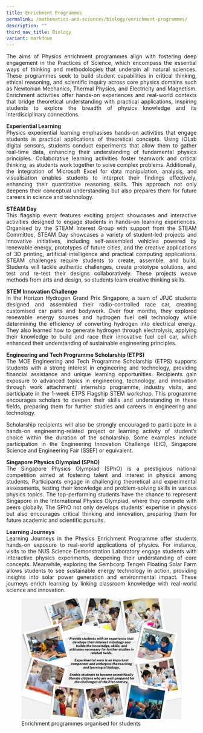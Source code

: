 ```yaml
---
title: Enrichment Programmes
permalink: /mathematics-and-sciences/biology/enrichment-programmes/
description: ""
third_nav_title: Biology
variant: markdown
---
```

<div align="justify">

<p>The aims of Physics enrichment programmes align with fostering deep engagement in the Practices of Science, which encompass the essential ways of thinking and methodologies that underpin all natural sciences. These programmes seek to build student capabilities in critical thinking, ethical reasoning, and scientific inquiry across core physics domains such as Newtonian Mechanics, Thermal Physics, and Electricity and Magnetism. Enrichment activities offer hands-on experiences and real-world contexts that bridge theoretical understanding with practical applications, inspiring students to explore the breadth of physics knowledge and its interdisciplinary connections.</p>
	
<p><b>Experiential Learning</b>
<br>Physics experiential learning emphasises hands-on activities that engage students in practical applications of theoretical concepts. Using iOLab digital sensors, students conduct experiments that allow them to gather real-time data, enhancing their understanding of fundamental physics principles. Collaborative learning activities foster teamwork and critical thinking, as students work together to solve complex problems. Additionally, the integration of Microsoft Excel for data manipulation, analysis, and visualisation enables students to interpret their findings effectively, enhancing their quantitative reasoning skills. This approach not only deepens their conceptual understanding but also prepares them for future careers in science and technology.</p>
	
<p><b>STEAM Day</b>
<br>This flagship event features exciting project showcases and interactive activities designed to engage students in hands-on learning experiences. Organised by the STEAM Interest Group with support from the STEAM Committee, STEAM Day showcases a variety of student-led projects and innovative initiatives, including self-assembled vehicles powered by renewable energy, prototypes of future cities, and the creative applications of 3D printing, artificial intelligence and practical computing applications. STEAM challenges require students to create, assemble, and build. Students will tackle authentic challenges, create prototype solutions, and test and re-test their designs collaboratively. These projects weave methods from arts and design, so students learn creative thinking skills.</p>	

<p><b>STEM Innovation Challenge</b>
<br>In the Horizon Hydrogen Grand Prix Singapore, a team of JPJC students designed and assembled their radio-controlled race car, creating customised car parts and bodywork. Over four months, they explored renewable energy sources and hydrogen fuel cell technology while determining the efficiency of converting hydrogen into electrical energy. They also learned how to generate hydrogen through electrolysis, applying their knowledge to build and race their innovative fuel cell car, which enhanced their understanding of sustainable engineering principles.</p>	
	

<p><b>Engineering and Tech Programme Scholarship (ETPS)</b>
<br>The MOE Engineering and Tech Programme Scholarship (ETPS) supports students with a strong interest in engineering and technology, providing financial assistance and unique learning opportunities. Recipients gain exposure to advanced topics in engineering, technology, and innovation through work attachment/ internship programme, industry visits, and participate in the 1-week ETPS Flagship STEM workshop. This programme encourages scholars to deepen their skills and understanding in these fields, preparing them for further studies and careers in engineering and technology.

Scholarship recipients will also be strongly encouraged to participate in a hands-on engineering-related project or learning activity of student’s choice within the duration of the scholarship. Some examples include participation in the Engineering Innovation Challenge (EIC), Singapore Science and Engineering Fair (SSEF) or equivalent.
</p>		

<p><b>Singapore Physics Olympiad (SPhO)</b>
<br>The Singapore Physics Olympiad (SPhO) is a prestigious national competition aimed at fostering talent and interest in physics among students. Participants engage in challenging theoretical and experimental assessments, testing their knowledge and problem-solving skills in various physics topics. The top-performing students have the chance to represent Singapore in the International Physics Olympiad, where they compete with peers globally. The SPhO not only develops students' expertise in physics but also encourages critical thinking and innovation, preparing them for future academic and scientific pursuits.
</p>		
	

<p><b>Learning Journeys</b>
<br>Learning Journeys in the Physics Enrichment Programme offer students hands-on exposure to real-world applications of physics. For instance, visits to the NUS Science Demonstration Laboratory engage students with interactive physics experiments, deepening their understanding of core concepts. Meanwhile, exploring the Sembcorp Tengeh Floating Solar Farm allows students to see sustainable energy technology in action, providing insights into solar power generation and environmental impact. These journeys enrich learning by linking classroom knowledge with real-world science and innovation.
</p>		
	
	
	
	
	

	
	
<figure>
<img src="/images/JPJC%20Experience/Curriculum/Mathematics%20and%20Sciences/Biology/Enrichment%20Programmes/Enrichment.jpg">
Enrichment programmes organised for students
</figure>	

</div>